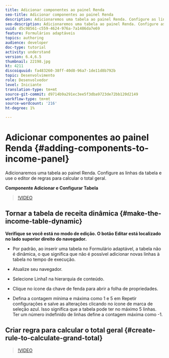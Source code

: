 ```yaml
---
title: Adicionar componentes ao painel Renda
seo-title: Adicionar componentes ao painel Renda
description: Adicionaremos uma tabela ao painel Renda. Configure as linhas da tabela e use o editor de regras para calcular o total geral.
seo-description: Adicionaremos uma tabela ao painel Renda. Configure as linhas da tabela e use o editor de regras para calcular o total geral.
uuid: d5c98561-c559-4624-976a-7a1486da7e69
feature: Formulários adaptáveis
topics: authoring
audience: developer
doc-type: tutorial
activity: understand
version: 6.4,6.5
thumbnail: 22198.jpg
kt: 4211
discoiquuid: fa483260-38ff-40d8-96a7-1de11d8b792b
topic: Desenvolvimento
role: Desenvolvedor
level: Iniciante
translation-type: tm+mt
source-git-commit: d9714b9a291ec3ee5f3dba9723de72bb120d2149
workflow-type: tm+mt
source-wordcount: '216'
ht-degree: 1%

---
```



# Adicionar componentes ao painel Renda {#adding-components-to-income-panel}

Adicionaremos uma tabela ao painel Renda. Configure as linhas da tabela e use o editor de regras para calcular o total geral.

**Componente Adicionar e Configurar Tabela**

>[!VIDEO](https://video.tv.adobe.com/v/22198?quality=9&learn=on)



## Tornar a tabela de receita dinâmica {#make-the-income-table-dynamic}

**Verifique se você está no modo de edição. O botão Editar está localizado no lado superior direito do navegador.**

* Por padrão, ao inserir uma tabela no Formulário adaptável, a tabela não é dinâmica, o que significa que não é possível adicionar novas linhas à tabela no tempo de execução.

* Atualize seu navegador.

* Selecione Linha1 na hierarquia de conteúdo.

* Clique no ícone da chave de fenda para abrir a folha de propriedades.

* Defina a contagem mínima e máxima como 1 e 5 em Repetir configurações e salve as alterações clicando no ícone de marca de seleção azul. Isso significa que a tabela pode ter no máximo 5 linhas. Ter um número indefinido de linhas define a contagem máxima como -1.

## Criar regra para calcular o total geral {#create-rule-to-calculate-grand-total}


>[!VIDEO](https://video.tv.adobe.com/v/22197?quality=9&learn=on)


